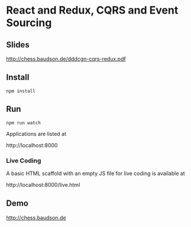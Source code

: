 # React and Redux, CQRS and Event Sourcing #

## Slides ##

http://chess.baudson.de/dddcgn-cqrs-redux.pdf

## Install ##

```
npm install
```

## Run ##

```
npm run watch
```

Applications are listed at

http://localhost:8000

### Live Coding ###

A basic HTML scaffold with an empty JS file for live coding is available at

http://localhost:8000/live.html

## Demo ##

http://chess.baudson.de
